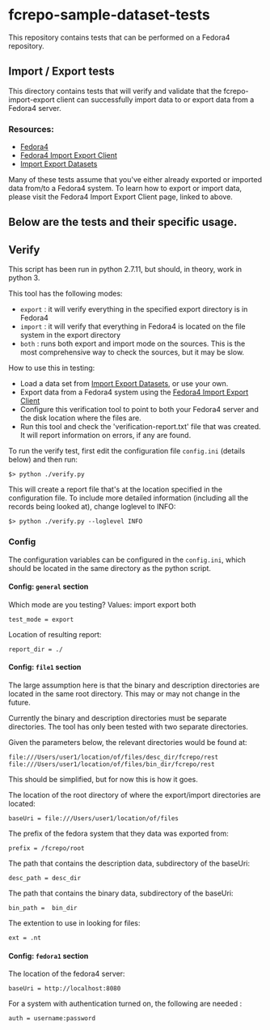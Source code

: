 # fcrepo-sample-dataset-tests

This repository contains tests that can be performed on a Fedora4 repository. 

## Import / Export tests

This directory contains tests that will verify and validate that the
fcrepo-import-export client can successfully import data to or export data from a
Fedora4 server.

### Resources: 
* [Fedora4](http://github.com/fcrepo4/fcrepo4)
* [Fedora4 Import Export Client](http://github.com/fcrepo4-labs/fcrepo-import-export)
* [Import Export Datasets](http://github.com/fcrepo4-labs/fcrepo-sample-dataset)

Many of these tests assume that you've either already exported or imported data from/to a
Fedora4 system.  To learn how to export or import data, please visit the 
Fedora4 Import Export Client page, linked to above.


Below are the tests and their specific usage.
---

## Verify

This script has been run in python 2.7.11, but should, in theory, work in python 3.

This tool has the following modes:
* `export` : it will verify everything in the specified export directory is in Fedora4
* `import` : it will verify that everything in Fedora4 is located on the file system in the export directory
* `both` : runs both export and import mode on the sources.  This is the most comprehensive way to check the sources, but it may be slow.


How to use this in testing:
* Load a data set from [Import Export Datasets](http://github.com/fcrepo4-labs/fcrepo-sample-dataset), or use your own.
* Export data from a Fedora4 system using the [Fedora4 Import Export Client](http://github.com/fcrepo4-labs/fcrepo-import-export)
* Configure this verification tool to point to both your Fedora4 server and the disk location where the files are.
* Run this tool and check the 'verification-report.txt' file that was created. It will report information on errors, if any are found.

To run the verify test, first edit the configuration file ```config.ini``` (details below) and
then run:

    $> python ./verify.py

This will create a report file that's at the location specified in the configuration file.
To include more detailed information (including all the records being looked at), change loglevel to INFO:

    $> python ./verify.py --loglevel INFO


### Config

The configuration variables can be configured in the ```config.ini```, which should be
located in the same directory as the python script.

#### Config: ```general``` section
Which mode are you testing?  Values: import export both

    test_mode = export

Location of resulting report:

    report_dir = ./

#### Config:  ```file1``` section

The large assumption here is that the binary and description directories are
located in the same root directory.  This may or may not change in the future.

Currently the binary and description directories must be separate directories.  The tool has only
been tested with two separate directories.

Given the parameters below, the relevant directories would be found at:

    file:///Users/user1/location/of/files/desc_dir/fcrepo/rest
    file:///Users/user1/location/of/files/bin_dir/fcrepo/rest

This should be simplified, but for now this is how it goes.

The location of the root directory of where the export/import directories are located:

    baseUri = file:///Users/user1/location/of/files

The prefix of the fedora system that they data was exported from:

    prefix = /fcrepo/root

The path that contains the description data, subdirectory of the baseUri:

    desc_path = desc_dir

The path that contains the binary data, subdirectory of the baseUri:

    bin_path =  bin_dir

The extention to use in looking for files:

    ext = .nt

#### Config: ```fedora1``` section

The location of the fedora4 server:

    baseUri = http://localhost:8080

For a system with authentication turned on, the following are needed :

    auth = username:password
